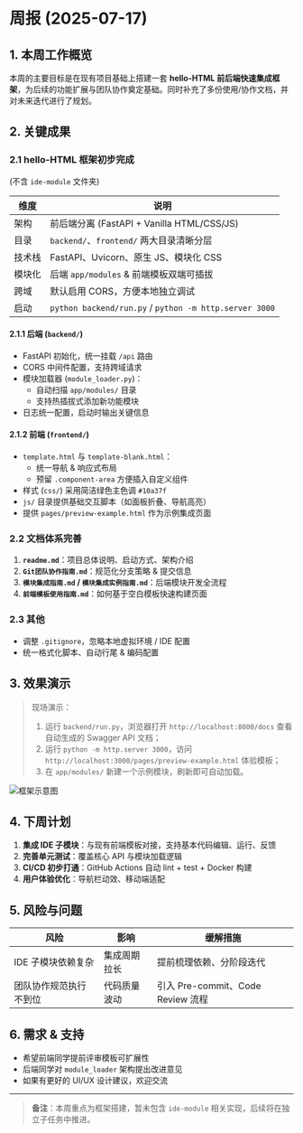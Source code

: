 # 周报 (2025-07-17)

## 1. 本周工作概览
本周的主要目标是在现有项目基础上搭建一套 **hello-HTML 前后端快速集成框架**，为后续的功能扩展与团队协作奠定基础。同时补充了多份使用/协作文档，并对未来迭代进行了规划。

## 2. 关键成果
### 2.1 hello-HTML 框架初步完成  
(不含 `ide-module` 文件夹)

| 维度 | 说明 |
| --- | --- |
| 架构 | 前后端分离 (FastAPI + Vanilla HTML/CSS/JS) |
| 目录 | `backend/`、`frontend/` 两大目录清晰分层 |
| 技术栈 | FastAPI、Uvicorn、原生 JS、模块化 CSS |
| 模块化 | 后端 `app/modules` & 前端模板双端可插拔 |
| 跨域 | 默认启用 CORS，方便本地独立调试 |
| 启动 | `python backend/run.py` / `python -m http.server 3000` |

#### 2.1.1 后端 (`backend/`)
* FastAPI 初始化，统一挂载 `/api` 路由
* CORS 中间件配置，支持跨域请求
* 模块加载器 (`module_loader.py`)：
  * 自动扫描 `app/modules/` 目录
  * 支持热插拔式添加新功能模块
* 日志统一配置，启动时输出关键信息

#### 2.1.2 前端 (`frontend/`)
* `template.html` 与 `template-blank.html`：
  * 统一导航 & 响应式布局
  * 预留 `.component-area` 方便插入自定义组件
* 样式 (`css/`) 采用简洁绿色主色调 `#10a37f`
* `js/` 目录提供基础交互脚本（如面板折叠、导航高亮）
* 提供 `pages/preview-example.html` 作为示例集成页面

### 2.2 文档体系完善
1. **`readme.md`**：项目总体说明、启动方式、架构介绍
2. **`Git团队协作指南.md`**：规范化分支策略 & 提交信息
3. **`模块集成指南.md` / `模块集成实例指南.md`**：后端模块开发全流程
4. **`前端模板使用指南.md`**：如何基于空白模板快速构建页面

### 2.3 其他
* 调整 `.gitignore`，忽略本地虚拟环境 / IDE 配置
* 统一格式化脚本、自动行尾 & 编码配置

## 3. 效果演示
> 现场演示：
> 1. 运行 `backend/run.py`，浏览器打开 `http://localhost:8000/docs` 查看自动生成的 Swagger API 文档；
> 2. 运行 `python -m http.server 3000`，访问 `http://localhost:3000/pages/preview-example.html` 体验模板；
> 3. 在 `app/modules/` 新建一个示例模块，刷新即可自动加载。

![框架示意图](https://via.placeholder.com/700x300?text=hello-HTML+Framework)

## 4. 下周计划
1. **集成 IDE 子模块**：与现有前端模板对接，支持基本代码编辑、运行、反馈
2. **完善单元测试**：覆盖核心 API 与模块加载逻辑
3. **CI/CD 初步打通**：GitHub Actions 自动 lint + test + Docker 构建
4. **用户体验优化**：导航栏动效、移动端适配

## 5. 风险与问题
| 风险 | 影响 | 缓解措施 |
| --- | --- | --- |
| IDE 子模块依赖复杂 | 集成周期拉长 | 提前梳理依赖、分阶段迭代 |
| 团队协作规范执行不到位 | 代码质量波动 | 引入 Pre-commit、Code Review 流程 |

## 6. 需求 & 支持
* 希望前端同学提前评审模板可扩展性
* 后端同学对 `module_loader` 架构提出改进意见
* 如果有更好的 UI/UX 设计建议，欢迎交流

---
> **备注**：本周重点为框架搭建，暂未包含 `ide-module` 相关实现，后续将在独立子任务中推进。
